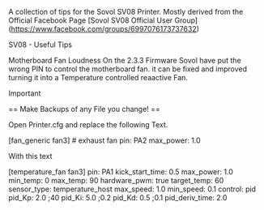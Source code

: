 
A collection of tips for the Sovol SV08 Printer.
Mostly derived from the Official Facebook Page [Sovol SV08 Official User Group] (https://www.facebook.com/groups/6997076173737632)

SV08 - Useful Tips

Motherboard Fan Loudness
On the 2.3.3 Firmware Sovol have put the wrong PIN to control the motherboard fan. 
it can be fixed and improved turning it into a Temperature controlled reaactive Fan.

> [!IMPORTANT]
> == Make Backups of any File you change! ==

Open Printer.cfg and replace the following Text.

[fan_generic fan3] # exhaust fan
pin: PA2
max_power: 1.0

With this text

[temperature_fan fan3]
pin: PA1
kick_start_time: 0.5
max_power: 1.0
min_temp: 0
max_temp: 90
hardware_pwm: true
target_temp: 60
sensor_type: temperature_host
max_speed: 1.0
min_speed: 0.1
control: pid
pid_Kp: 2.0     ;40
pid_Ki: 5.0     ;0.2
pid_Kd: 0.5     ;0.1
pid_deriv_time: 2.0
